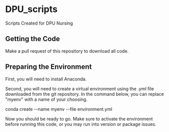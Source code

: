 # DPU_scripts
Scripts Created for DPU Nursing

## Getting the Code
Make a pull request of this repository to download all code.

## Preparing the Environment
First, you will need to install Anaconda.

Second, you will need to create a virtual environment using the .yml file downloaded from the git repository. In the command below, you can replace "myenv" with a name of your choosing.

  conda create --name myenv --file environment.yml
  
Now you should be ready to go. Make sure to activate the environment before running this code, or you may run into version or package issues.
